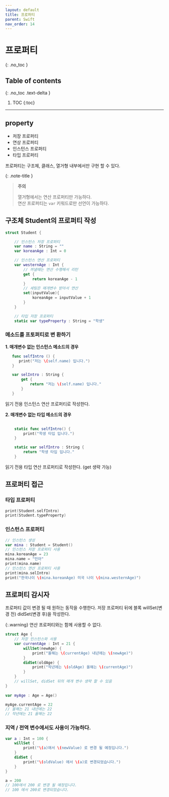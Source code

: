 ```yaml
---
layout: default
title: 프로퍼티
parent: Swift
nav_order: 14
---
```



# 프로퍼티
{: .no_toc }


## Table of contents
{: .no_toc .text-delta }

1. TOC
{:toc}

---


## property

- 저장 프로퍼티 
- 연상 프로퍼티 
- 인스턴스 프로퍼티 
- 타입 프로퍼티 

프로퍼티는 구조체, 클래스, 열거형 내부에서만 구현 할 수 있다.

{: .note-title }
> **주의**
>
> 열거형에서는 연산 프로퍼티만 가능하다. <br/> 연산 프로퍼티는 `var` 키워드로만 선언이 가능하다.

## 구조체 Student의 프로퍼티 작성 

```swift
struct Student {
```

```swift
    // 인스턴스 저장 프로퍼티
    var name : String = ""
    var koreanAge : Int = 0

    // 인스턴스 연산 프로퍼티
    var westernAge : Int {
        // 꺼낼때는 연산 수행해서 리턴
        get {
            return koreanAge - 1
        }
        // 세팅은 매개변수 받아서 연산
        set(inputValue){
            koreanAge = inputValue + 1
        }
    }

    // 타입 저장 프로퍼티
    static var typeProperty : String = "학생"
```

### 메소드를 프토퍼티로 변 환하기

**1. 매개변수 없는 인스턴스 메소드의 경우**

```swift
   func selfIntro () {
      print("저는 \(self.name) 입니다.")
   }
 ```
 
 ```swift   
    var selIntro : String {
        get {
            return "저는 \(self.name) 입니다."
        }
    }
```
읽기 전용 인스턴스 연산 프로퍼티로 작성한다.

**2. 매개변수 없는 타입 메소드의 경우**

```swift
    
    static func selfIntro() {
        print("학생 타입 입니다.")
    }
```

```swift    
    static var selfIntro : String {
        return "학생 타입 입니다."
    }   
```

읽기 전용 타입 연산 프로퍼티로 작성한다. (get 생략 가능)


## 프로퍼티 접근 

### 타입 프로퍼티 
```swift
print(Student.selfIntro)
print(Student.typeProperty)
```

### 인스턴스 프로퍼티
```swift
// 인스턴스 생성
var mina : Student = Student()
// 인스턴스 저장 프로퍼티 사용
mina.koreanAge = 23
mina.name = "민아"
print(mina.name)
// 인스턴스 연산 프로퍼티 사용
print(mina.selIntro)
print("한국나이 \(mina.koreanAge) 미국 나이 \(mina.westernAge)")
```

## 프로퍼티 감시자 

프로퍼티 값이 변경 될 때 원하는 동작을 수행한다.
저장 프로퍼티 뒤에 블록 willSet(변경 전) didSet(변경 후)을 작성한다.

{:.warning}
연산 프로퍼티와는 함께 사용할 수 없다.

```swift
struct Age { 
    // 저장 인스턴스와 사용
    var currentAge : Int = 21 {
        willSet(newAge) {
            print("올해는 \(currentAge) 내년에는 \(newAge)")
        }
        didSet(oldAge) {
            print("작년에는 \(oldAge) 올해는 \(currentAge)")
        }
    }
    // willSet, didSet 뒤의 매개 변수 생략 할 수 있음
}
    
var myAge : Age = Age()

myAge.currentAge = 22
// 올해는 21 내년에는 22
// 작년에는 21 올해는 22
```

### 지역 / 전역 변수에서도 사용이 가능하다.

```swift
var a : Int = 100 {
    willSet {
        print("\(a)애서 \(newValue) 로 변경 될 예정입니다.")
    }
    didSet {
        print("\(oldValue) 에서 \(a)로 변경되었습니다.")
    }
}

a = 200
// 100애서 200 로 변경 될 예정입니다.
// 100 에서 200로 변경되었습니다.
```

